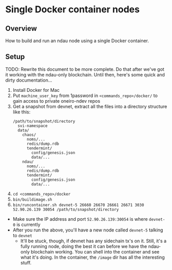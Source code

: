 # Single Docker container nodes

## Overview

How to build and run an ndau node using a single Docker container.

## Setup

TODO: Rewrite this document to be more complete.
      Do that after we've got it working with the ndau-only blockchain.
      Until then, here's some quick and dirty documentation...

1. Install Docker for Mac
1. Put `machine_user_key` from 1password in `<commands_repo>/docker/` to gain access to private oneiro-ndev repos
1. Get a snapshot from devnet, extract all the files into a directory structure like this:
    ```
    /path/to/snapshot/directory
      svi-namespace
      data/
        chaos/
          noms/...
          redis/dump.rdb
          tendermint/
            config/genesis.json
            data/...
        ndau/
          noms/...
          redis/dump.rdb
          tendermint/
            config/genesis.json
            data/...
    ```
1. `cd <commands_repo>/docker`
1. `bin/buildimage.sh`
1. `bin/runcontainer.sh devnet-5 26660 26670 26661 26671 3030 52.90.26.139 30054 /path/to/snapshot/directory`

* Make sure the IP address and port `52.90.26.139:30054` is where `devnet-0` is currently
* After you run the above, you'll have a new node called `devnet-5` talking to `devnet`
  - It'll be stuck, though, if devnet has any sidechain tx's on it.  Still, it's a fully running node, doing the best it can before we have the ndau-only blockchain working.  You can shell into the container and see what it's doing.  In the container, the `/image` dir has all the interesting stuff.
